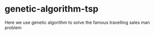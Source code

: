 # genetic-algorithm-tsp
Here we use genetic algorithm to solve the famous travelling sales man problem
